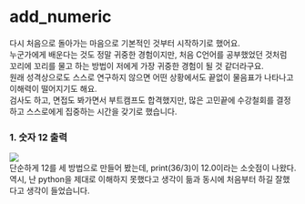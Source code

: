 # add_numeric
다시 처음으로 돌아가는 마음으로 기본적인 것부터 시작하기로 했어요.<br>
누군가에게 배운다는 것도 정말 귀중한 경험이지만, 처음 C언어를 공부했었던 것처럼 꼬리에 꼬리를 물고 하는 방법이 저에게 가장 귀중한 경험이 될 것 같더라구요.<br>
원래 성격상으로도 스스로 연구하지 않으면 어떤 상황에서도 끝없이 물음표가 나타나고 이해력이 떨어지기도 해요.<br>
검사도 하고, 면접도 봐가면서 부트캠프도 합격했지만, 많은 고민끝에 수강철회를 결정하고 스스로에게 집중하는 시간을 갖기로 했습니다.<br>

### 1. 숫자 12 출력
![](https://github.com/user-attachments/assets/0b5840e0-f1ad-45a5-a876-ba0c7d6f04d0)<br>
단순하게 12를 세 방법으로 만들어 봤는데, print(36/3)이 12.0이라는 소숫점이 나왔다.<br>
역시, 난 python을 제대로 이해하지 못했다고 생각이 듦과 동시에 처음부터 하길 잘했다고 생각이 들었습니다.<br>
